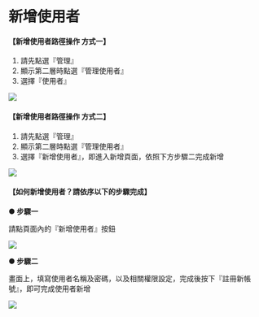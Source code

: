 # 新增使用者

#### 【新增使用者路徑操作 方式一】  

1. 請先點選『管理』
2. 顯示第二層時點選『管理使用者』
3. 選擇『使用者』

![](/_image/manage/user.png)

#### 【新增使用者路徑操作 方式二】  

1. 請先點選『管理』
2. 顯示第二層時點選『管理使用者』
3. 選擇『新增使用者』，即進入新增頁面，依照下方步驟二完成新增

![](/_image/manage/user-c.png)


#### 【如何新增使用者？請依序以下的步驟完成】  

**● 步驟一**  

請點頁面內的『新增使用者』按鈕

![](/_image/manage/user-create-b.png)


**● 步驟二**  

畫面上，填寫使用者名稱及密碼，以及相關權限設定，完成後按下『註冊新帳號』，即可完成使用者新增

![](/_image/manage/user-create.png)